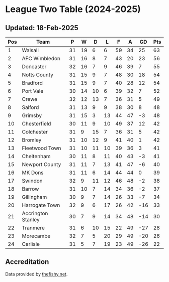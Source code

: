 # League Two Table (2024-2025)
## Updated: 18-Feb-2025

| Pos | Team | P | W | D | L | F | A | GD | Pts |
| --- | --- | --- | --- | --- | --- | --- | --- | --- | --- |
| 1 | Walsall | 31 | 19 | 6 | 6 | 59 | 34 | 25 | 63 |
| 2 | AFC Wimbledon | 31 | 16 | 8 | 7 | 43 | 20 | 23 | 56 |
| 3 | Doncaster | 32 | 16 | 7 | 9 | 46 | 39 | 7 | 55 |
| 4 | Notts County | 31 | 15 | 9 | 7 | 48 | 30 | 18 | 54 |
| 5 | Bradford | 31 | 15 | 9 | 7 | 40 | 28 | 12 | 54 |
| 6 | Port Vale | 30 | 14 | 10 | 6 | 39 | 32 | 7 | 52 |
| 7 | Crewe | 32 | 12 | 13 | 7 | 36 | 31 | 5 | 49 |
| 8 | Salford | 31 | 13 | 9 | 9 | 38 | 30 | 8 | 48 |
| 9 | Grimsby | 31 | 15 | 3 | 13 | 44 | 47 | -3 | 48 |
| 10 | Chesterfield | 30 | 11 | 9 | 10 | 49 | 37 | 12 | 42 |
| 11 | Colchester | 31 | 9 | 15 | 7 | 36 | 31 | 5 | 42 |
| 12 | Bromley | 31 | 10 | 12 | 9 | 41 | 40 | 1 | 42 |
| 13 | Fleetwood Town | 31 | 10 | 11 | 10 | 39 | 36 | 3 | 41 |
| 14 | Cheltenham | 30 | 11 | 8 | 11 | 40 | 43 | -3 | 41 |
| 15 | Newport County | 31 | 11 | 7 | 13 | 41 | 47 | -6 | 40 |
| 16 | MK Dons | 31 | 11 | 6 | 14 | 44 | 44 | 0 | 39 |
| 17 | Swindon | 32 | 9 | 11 | 12 | 46 | 48 | -2 | 38 |
| 18 | Barrow | 31 | 10 | 7 | 14 | 34 | 36 | -2 | 37 |
| 19 | Gillingham | 30 | 9 | 7 | 14 | 26 | 33 | -7 | 34 |
| 20 | Harrogate Town | 32 | 9 | 6 | 17 | 26 | 42 | -16 | 33 |
| 21 | Accrington Stanley | 30 | 7 | 9 | 14 | 34 | 48 | -14 | 30 |
| 22 | Tranmere | 31 | 6 | 10 | 15 | 22 | 49 | -27 | 28 |
| 23 | Morecambe | 32 | 7 | 5 | 20 | 29 | 49 | -20 | 26 |
| 24 | Carlisle | 31 | 5 | 7 | 19 | 23 | 49 | -26 | 22 |

## Accreditation 

Data provided by [thefishy.net](https://www.thefishy.net/).